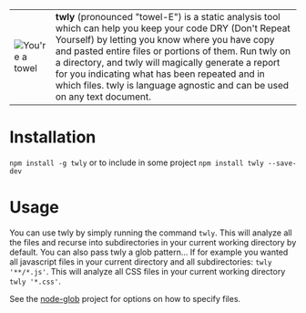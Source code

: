 <table>
<tr>
<td>
<img  src="https://github.com/rdgd/twly/raw/master/assets/towel.png" alt="You're a towel" />
</td>
<td>
<b>twly</b> (pronounced "towel-E") is a static analysis tool which can help you keep your code DRY (Don't Repeat Yourself) by letting you know where you have copy and pasted entire files or portions of them. Run twly on a directory, and twly will magically generate a report for you indicating what has been repeated and in which files. twly is language agnostic and can be used on any text document.
</td>
</tr>
</table>

# Installation

`npm install -g twly` or to include in some project `npm install twly --save-dev`

# Usage

You can use twly by simply running the command `twly`. This will analyze all the files and recurse into subdirectories in your current working directory by default. You can also pass twly a glob pattern... If for example you wanted all javascript files in your current directory and all subdirectories: `twly '**/*.js'`. This will analyze all CSS files in your current working directory `twly '*.css'`.

See the [node-glob](https://github.com/isaacs/node-glob) project for options on how to specify files.

